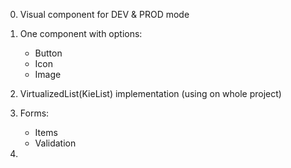 0. Visual component for DEV & PROD mode
1. One component with options:
    - Button
    - Icon
    - Image
    
2. VirtualizedList(KieList) implementation (using on whole project)
3. Forms:
    - Items
    - Validation
    
4. 